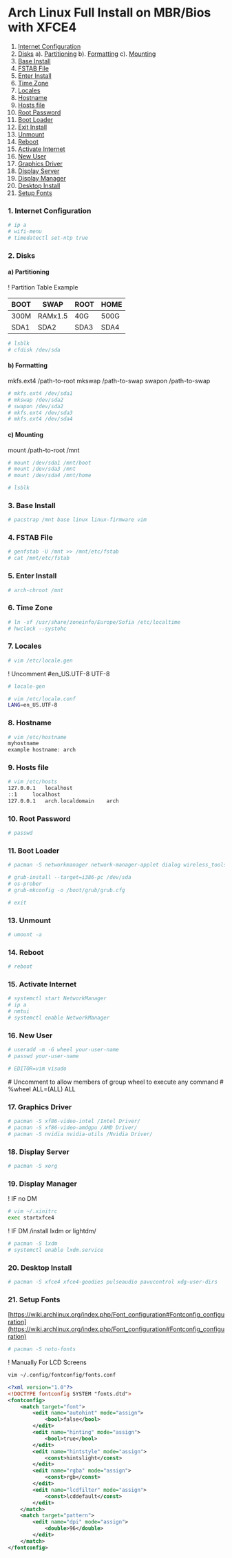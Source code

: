# Arch Linux Full Install on MBR/Bios with XFCE4

1. [Internet Configuration](#1-internet-configuration)
2. [Disks](#2-disks)
  a). [Partitioning](#2-a-partitioning)
  b). [Formatting](#2-b-formatting)
  c). [Mounting](#2-cmounting)
3. [Base Install](#3-base-install)
4. [FSTAB File](#4-fstab-file)
5. [Enter Install](#5-enter-install)
6. [Time Zone](#6-time-zone)
7. [Locales](#7-locales)
8. [Hostname](#8-hostiname)
9. [Hosts file](#9-hosts-file)
10. [Root Password](#10-root-password)
11. [Boot Loader](#11-boot-loader)
12. [Exit Install](#12-exit-installer)
13. [Unmount](#13-unmount)
14. [Reboot](#14-reboot)
15. [Activate Internet](#15-activate-internet)
16. [New User](#16-new-user)
17. [Graphics Driver](#17-graphics-driver)
18. [Display Server](#18-display-server)
19. [Display Manager](#19-display-manager)
20. [Desktop Install](#20-desktop-install)
21. [Setup Fonts](#21-setup-fonts)

### <a name="1-internet-configuration">1. Internet Configuration</a>

```bash
# ip a
# wifi-menu
# timedatectl set-ntp true
```

### 2. Disks

#### a) Partitioning

! Partition Table Example

| BOOT | SWAP | ROOT | HOME |
| ---- | ---- | ---- | ---- |
| 300M | RAMx1.5 | 40G | 500G | 
| SDA1 | SDA2 | SDA3 | SDA4 |

```bash
# lsblk
# cfdisk /dev/sda
```

#### b) Formatting


mkfs.ext4 /path-to-root
mkswap /path-to-swap
swapon /path-to-swap

```bash
# mkfs.ext4 /dev/sda1
# mkswap /dev/sda2
# swapon /dev/sda2
# mkfs.ext4 /dev/sda3
# mkfs.ext4 /dev/sda4
```

#### c) Mounting

mount /path-to-root /mnt

```bash
# mount /dev/sda1 /mnt/boot
# mount /dev/sda3 /mnt
# mount /dev/sda4 /mnt/home

# lsblk
```

### 3. Base Install

```bash
# pacstrap /mnt base linux linux-firmware vim
```

### 4. FSTAB File

```bash
# genfstab -U /mnt >> /mnt/etc/fstab
# cat /mnt/etc/fstab
```

### 5. Enter Install

```bash
# arch-chroot /mnt
```

### 6. Time Zone

```bash
# ln -sf /usr/share/zoneinfo/Europe/Sofia /etc/localtime
# hwclock --systohc
```

### 7. Locales

```bash
# vim /etc/locale.gen
```

! Uncomment #en_US.UTF-8 UTF-8

```bash
# locale-gen

# vim /etc/locale.conf
LANG=en_US.UTF-8
```

### 8. Hostname

```bash
# vim /etc/hostname
myhostname
example hostname: arch
```

### 9. Hosts file

```bash
# vim /etc/hosts
127.0.0.1	localhost
::1		localhost
127.0.0.1	arch.localdomain	arch
```

### 10. Root Password

```bash
# passwd
```

### 11. Boot Loader

```bash
# pacman -S networkmanager network-manager-applet dialog wireless_tools wpa_supplicant iputils os-prober mtools dosfstools base-devel linux-headers

# grub-install --target=i386-pc /dev/sda
# os-prober
# grub-mkconfig -o /boot/grub/grub.cfg

# exit
```

### 13. Unmount

```bash
# umount -a
```

### 14. Reboot 

```bash
# reboot
```

### 15. Activate Internet

```bash
# systemctl start NetworkManager
# ip a
# nmtui
# systemctl enable NetworkManager
```

### 16. New User

```bash
# useradd -m -G wheel your-user-name
# passwd your-user-name

# EDITOR=vim visudo
```

\# Uncomment to allow members of group wheel to execute any command
\# %wheel ALL=(ALL) ALL


### 17. Graphics Driver

```bash
# pacman -S xf86-video-intel /Intel Driver/
# pacman -S xf86-video-amdgpu /AMD Driver/
# pacman -S nvidia nvidia-utils /Nvidia Driver/
```

### 18. Display Server

```bash
# pacman -S xorg
```

### 19. Display Manager

\! IF no DM

```bash
# vim ~/.xinitrc
exec startxfce4
```

\! IF DM /install lxdm or lightdm/
```bash
# pacman -S lxdm
# systemctl enable lxdm.service
```

### 20. Desktop Install

```bash
# pacman -S xfce4 xfce4-goodies pulseaudio pavucontrol xdg-user-dirs
```

### 21. Setup Fonts
[https://wiki.archlinux.org/index.php/Font_configuration#Fontconfig_configuration](https://wiki.archlinux.org/index.php/Font_configuration#Fontconfig_configuration)

```bash
# pacman -S noto-fonts
```

! Manually For LCD Screens

```bash
vim ~/.config/fontconfig/fonts.conf
```

```xml
<?xml version="1.0"?>
<!DOCTYPE fontconfig SYSTEM "fonts.dtd">
<fontconfig>
	<match target="font">
		<edit name="autohint" mode="assign">
			<bool>false</bool>
		</edit>
		<edit name="hinting" mode="assign">
			<bool>true</bool>
		</edit>
		<edit name="hintstyle" mode="assign">
			<const>hintslight</const>
		</edit>
		<edit name="rgba" mode="assign">
			<const>rgb</const>
		</edit>
		<edit name="lcdfilter" mode="assign">
			<const>lcddefault</const>
		</edit>
	</match>
	<match target="pattern">
		<edit name="dpi" mode="assign">
			<double>96</double>
		</edit>
	</match>
</fontconfig>
```

